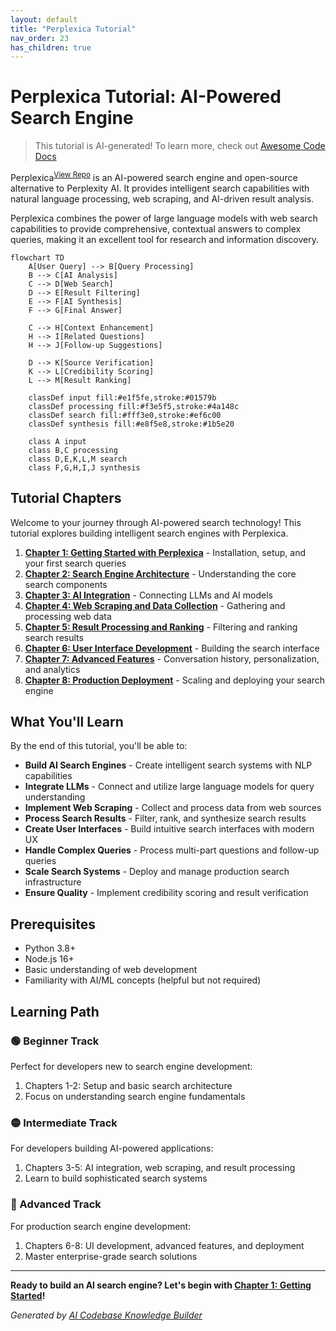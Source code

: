```yaml
---
layout: default
title: "Perplexica Tutorial"
nav_order: 23
has_children: true
---
```


# Perplexica Tutorial: AI-Powered Search Engine

> This tutorial is AI-generated! To learn more, check out [Awesome Code Docs](https://github.com/johnxie/awesome-code-docs)

Perplexica<sup>[View Repo](https://github.com/ItzCrazyKns/Perplexica)</sup> is an AI-powered search engine and open-source alternative to Perplexity AI. It provides intelligent search capabilities with natural language processing, web scraping, and AI-driven result analysis.

Perplexica combines the power of large language models with web search capabilities to provide comprehensive, contextual answers to complex queries, making it an excellent tool for research and information discovery.

```mermaid
flowchart TD
    A[User Query] --> B[Query Processing]
    B --> C[AI Analysis]
    C --> D[Web Search]
    D --> E[Result Filtering]
    E --> F[AI Synthesis]
    F --> G[Final Answer]

    C --> H[Context Enhancement]
    H --> I[Related Questions]
    H --> J[Follow-up Suggestions]

    D --> K[Source Verification]
    K --> L[Credibility Scoring]
    L --> M[Result Ranking]

    classDef input fill:#e1f5fe,stroke:#01579b
    classDef processing fill:#f3e5f5,stroke:#4a148c
    classDef search fill:#fff3e0,stroke:#ef6c00
    classDef synthesis fill:#e8f5e8,stroke:#1b5e20

    class A input
    class B,C processing
    class D,E,K,L,M search
    class F,G,H,I,J synthesis
```

## Tutorial Chapters

Welcome to your journey through AI-powered search technology! This tutorial explores building intelligent search engines with Perplexica.

1. **[Chapter 1: Getting Started with Perplexica](01-getting-started.md)** - Installation, setup, and your first search queries
2. **[Chapter 2: Search Engine Architecture](02-search-architecture.md)** - Understanding the core search components
3. **[Chapter 3: AI Integration](03-ai-integration.md)** - Connecting LLMs and AI models
4. **[Chapter 4: Web Scraping and Data Collection](04-web-scraping.md)** - Gathering and processing web data
5. **[Chapter 5: Result Processing and Ranking](05-result-processing.md)** - Filtering and ranking search results
6. **[Chapter 6: User Interface Development](06-user-interface.md)** - Building the search interface
7. **[Chapter 7: Advanced Features](07-advanced-features.md)** - Conversation history, personalization, and analytics
8. **[Chapter 8: Production Deployment](08-production-deployment.md)** - Scaling and deploying your search engine

## What You'll Learn

By the end of this tutorial, you'll be able to:

- **Build AI Search Engines** - Create intelligent search systems with NLP capabilities
- **Integrate LLMs** - Connect and utilize large language models for query understanding
- **Implement Web Scraping** - Collect and process data from web sources
- **Process Search Results** - Filter, rank, and synthesize search results
- **Create User Interfaces** - Build intuitive search interfaces with modern UX
- **Handle Complex Queries** - Process multi-part questions and follow-up queries
- **Scale Search Systems** - Deploy and manage production search infrastructure
- **Ensure Quality** - Implement credibility scoring and result verification

## Prerequisites

- Python 3.8+
- Node.js 16+
- Basic understanding of web development
- Familiarity with AI/ML concepts (helpful but not required)

## Learning Path

### 🟢 Beginner Track
Perfect for developers new to search engine development:
1. Chapters 1-2: Setup and basic search architecture
2. Focus on understanding search engine fundamentals

### 🟡 Intermediate Track
For developers building AI-powered applications:
1. Chapters 3-5: AI integration, web scraping, and result processing
2. Learn to build sophisticated search systems

### 🔴 Advanced Track
For production search engine development:
1. Chapters 6-8: UI development, advanced features, and deployment
2. Master enterprise-grade search solutions

---

**Ready to build an AI search engine? Let's begin with [Chapter 1: Getting Started](01-getting-started.md)!**

*Generated by [AI Codebase Knowledge Builder](https://github.com/The-Pocket/Tutorial-Codebase-Knowledge)*
